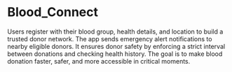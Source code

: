 # Blood_Connect

Users register with their blood group, health details, and location to build a trusted donor network. The app sends emergency alert notifications to nearby eligible donors. It ensures donor safety by enforcing a strict interval between donations and checking health history. The goal is to make blood donation faster, safer, and more accessible in critical moments.
